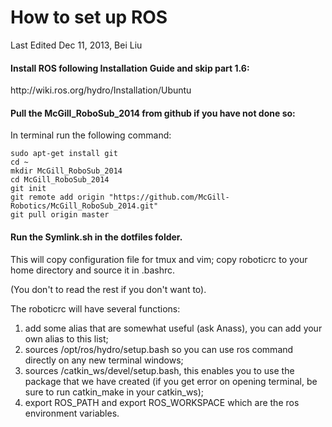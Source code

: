 <h1>How to set up ROS</h1>
Last Edited Dec 11, 2013, Bei Liu

<h4>Install ROS following Installation Guide and skip part 1.6:</h4>
http://wiki.ros.org/hydro/Installation/Ubuntu
	
<h4>Pull the McGill_RoboSub_2014 from github if you have not done so:</h4>
In terminal run the following command:
<pre><code>sudo apt-get install git
cd ~
mkdir McGill_RoboSub_2014
cd McGill_RoboSub_2014
git init
git remote add origin "https://github.com/McGill-Robotics/McGill_RoboSub_2014.git" 
git pull origin master
</code></pre>
		
	
<h4>Run the Symlink.sh in the dotfiles folder.</h4>
<p>This will copy configuration file for tmux and vim; copy roboticrc to your home directory and source it in .bashrc.</p><p>(You don't to read the rest if you don't want to).</p><p>The roboticrc will have several functions:</p> 
<ol>
<li>add some alias that are somewhat useful (ask Anass), you can add your own alias to this list; </li>
<li>sources /opt/ros/hydro/setup.bash so you can use ros command directly on any new terminal windows; </li>
<li>sources /catkin_ws/devel/setup.bash, this enables you to use the package that we have created (if you get error on opening terminal, be sure to run catkin_make in your catkin_ws);</li>
<li>export ROS_PATH and export ROS_WORKSPACE which are the ros environment variables. </li></ol>
